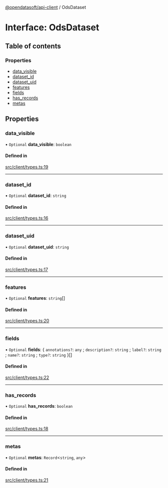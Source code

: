 [@opendatasoft/api-client](../README.md) / OdsDataset

# Interface: OdsDataset

## Table of contents

### Properties

- [data\_visible](OdsDataset.md#data_visible)
- [dataset\_id](OdsDataset.md#dataset_id)
- [dataset\_uid](OdsDataset.md#dataset_uid)
- [features](OdsDataset.md#features)
- [fields](OdsDataset.md#fields)
- [has\_records](OdsDataset.md#has_records)
- [metas](OdsDataset.md#metas)

## Properties

### data\_visible

• `Optional` **data\_visible**: `boolean`

#### Defined in

[src/client/types.ts:19](https://github.com/opendatasoft/ods-dataviz-sdk/blob/de901ba/packages/api-client/src/client/types.ts#L19)

___

### dataset\_id

• `Optional` **dataset\_id**: `string`

#### Defined in

[src/client/types.ts:16](https://github.com/opendatasoft/ods-dataviz-sdk/blob/de901ba/packages/api-client/src/client/types.ts#L16)

___

### dataset\_uid

• `Optional` **dataset\_uid**: `string`

#### Defined in

[src/client/types.ts:17](https://github.com/opendatasoft/ods-dataviz-sdk/blob/de901ba/packages/api-client/src/client/types.ts#L17)

___

### features

• `Optional` **features**: `string`[]

#### Defined in

[src/client/types.ts:20](https://github.com/opendatasoft/ods-dataviz-sdk/blob/de901ba/packages/api-client/src/client/types.ts#L20)

___

### fields

• `Optional` **fields**: { `annotations?`: `any` ; `description?`: `string` ; `label?`: `string` ; `name?`: `string` ; `type?`: `string`  }[]

#### Defined in

[src/client/types.ts:22](https://github.com/opendatasoft/ods-dataviz-sdk/blob/de901ba/packages/api-client/src/client/types.ts#L22)

___

### has\_records

• `Optional` **has\_records**: `boolean`

#### Defined in

[src/client/types.ts:18](https://github.com/opendatasoft/ods-dataviz-sdk/blob/de901ba/packages/api-client/src/client/types.ts#L18)

___

### metas

• `Optional` **metas**: `Record`<`string`, `any`\>

#### Defined in

[src/client/types.ts:21](https://github.com/opendatasoft/ods-dataviz-sdk/blob/de901ba/packages/api-client/src/client/types.ts#L21)
